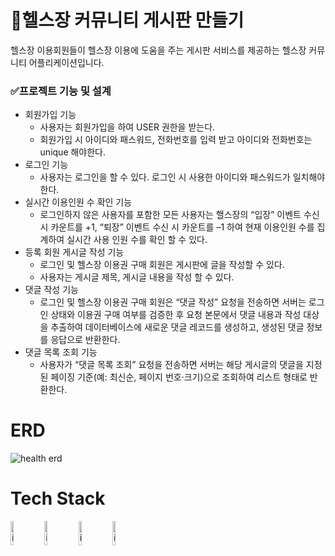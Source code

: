 # 📝헬스장 커뮤니티 게시판 만들기
헬스장 이용회원들이 헬스장 이용에 도움을 주는 게시판 서비스를 제공하는 헬스장 커뮤니티 어플리케이션입니다. 

### ✅프로젝트 기능 및 설계
- 회원가입 기능
  -  사용자는 회원가입을 하여 USER 권한을 받는다. 
  - 회원가입 시 아이디와 패스워드, 전화번호를 입력 받고 아이디와 전화번호는 unique 해야한다. 
- 로그인 기능
  - 사용자는 로그인을 할 수 있다. 로그인 시 사용한 아이디와 패스워드가 일치해야한다. 
- 실시간 이용인원 수 확인 기능
  - 로그인하지 않은 사용자를 포함한 모든 사용자는 핼스장의  “입장” 이벤트 수신 시 카운트를 +1, “퇴장” 이벤트 수신 시 카운트를 –1 하여 현재 이용인원 수를 집계하여 실시간 사용 인원 수를 확인 할 수 있다.
- 등록 회원 게시글 작성 기능
  - 로그인 및 헬스장 이용권 구매 회원은 게시판에 글을 작성할 수 있다.
  - 사용자는 게시글 제목, 게시글 내용을 작성 할 수 있다.
- 댓글 작성 기능
  - 로그인 및 헬스장 이용권 구매 회원은 “댓글 작성” 요청을 전송하면 서버는 로그인 상태와 이용권 구매 여부를 검증한 후 요청 본문에서 댓글 내용과 작성 대상을 추출하여 데이터베이스에 새로운 댓글 레코드를 생성하고, 생성된 댓글 정보를 응답으로 반환한다.
- 댓글 목록 조회 기능
  - 사용자가 “댓글 목록 조회” 요청을 전송하면 서버는 해당 게시글의 댓글을 지정된 페이징 기준(예: 최신순, 페이지 번호·크기)으로 조회하여 리스트 형태로 반환한다.

# ERD
![health erd](https://github.com/user-attachments/assets/a5357137-c071-478e-a3b7-8af9cbe6f2ad)

# Tech Stack
<img src="https://github.com/user-attachments/assets/2fd5d945-1144-4841-aa7f-010cfe7f01dc" alt="image" width="10%" />
<img src="https://github.com/user-attachments/assets/ac512551-3e5c-423d-839e-26b090f0dbbb" alt="image" width="10%" />
<img src="https://github.com/user-attachments/assets/7b26b265-8895-4f51-b81f-a05329a481f2" alt="image" width="10%" />
<img src="https://github.com/user-attachments/assets/9e498f10-6b14-4cf0-8de6-386f97d3e38a" alt="image" width="10%" />
